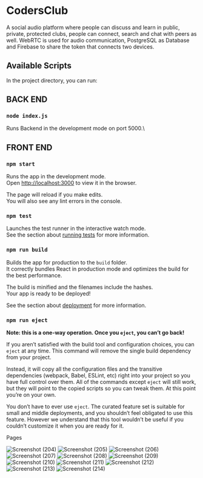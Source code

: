 # CodersClub

A social audio platform where people can discuss and learn in public, private, protected clubs, people can connect, search and chat with peers as well. WebRTC is used for audio communication, PostgreSQL as Database and Firebase to share the token that connects two devices.

## Available Scripts

In the project directory, you can run:

## BACK END
### `node index.js`

Runs Backend in the development mode on port 5000.\


## FRONT END
### `npm start`

Runs the app in the development mode.\
Open [http://localhost:3000](http://localhost:3000) to view it in the browser.

The page will reload if you make edits.\
You will also see any lint errors in the console.

### `npm test`

Launches the test runner in the interactive watch mode.\
See the section about [running tests](https://facebook.github.io/create-react-app/docs/running-tests) for more information.

### `npm run build`

Builds the app for production to the `build` folder.\
It correctly bundles React in production mode and optimizes the build for the best performance.

The build is minified and the filenames include the hashes.\
Your app is ready to be deployed!

See the section about [deployment](https://facebook.github.io/create-react-app/docs/deployment) for more information.

### `npm run eject`

**Note: this is a one-way operation. Once you `eject`, you can’t go back!**

If you aren’t satisfied with the build tool and configuration choices, you can `eject` at any time. This command will remove the single build dependency from your project.

Instead, it will copy all the configuration files and the transitive dependencies (webpack, Babel, ESLint, etc) right into your project so you have full control over them. All of the commands except `eject` will still work, but they will point to the copied scripts so you can tweak them. At this point you’re on your own.

You don’t have to ever use `eject`. The curated feature set is suitable for small and middle deployments, and you shouldn’t feel obligated to use this feature. However we understand that this tool wouldn’t be useful if you couldn’t customize it when you are ready for it.


Pages

![Screenshot (204)](https://user-images.githubusercontent.com/86974814/234016043-29aac69d-525f-4e24-bfc8-bf53ed54e1c2.png)
![Screenshot (205)](https://user-images.githubusercontent.com/86974814/234016060-51c8de91-534e-4456-978f-0894cbbd68b4.png)
![Screenshot (206)](https://user-images.githubusercontent.com/86974814/234016067-6d8e5cf6-5a76-4e7f-8ca2-8ade0051aa70.png)
![Screenshot (207)](https://user-images.githubusercontent.com/86974814/234016077-564df12a-5d7e-43be-b724-950279c1a94b.png)
![Screenshot (208)](https://user-images.githubusercontent.com/86974814/234016083-44835783-c7a1-4329-b6ad-ce53be71a241.png)
![Screenshot (209)](https://user-images.githubusercontent.com/86974814/234016093-af5e32d8-e2ca-4d87-9b3e-3f5c1742c0e9.png)
![Screenshot (210)](https://user-images.githubusercontent.com/86974814/234016097-d7cf568a-c183-4779-892c-f08c2b102a9e.png)
![Screenshot (211)](https://user-images.githubusercontent.com/86974814/234016102-d5e618c4-24c5-4d5f-ad36-08a7d36599ed.png)
![Screenshot (212)](https://user-images.githubusercontent.com/86974814/234016108-6eb80a06-be9a-4860-bff5-04501f7b0214.png)
![Screenshot (213)](https://user-images.githubusercontent.com/86974814/234016110-a2645c18-96f4-47c3-98c9-ad93a59654d0.png)
![Screenshot (214)](https://user-images.githubusercontent.com/86974814/234016118-daa0906c-9590-41ab-a025-3a77baa3bfb5.png)

